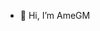 - 👋 Hi, I’m AmeGM


<!---
Guerrero-America/Guerrero-America is a ✨ special ✨ repository because its `README.md` (this file) appears on your GitHub profile.
You can click the Preview link to take a look at your changes.
--->
